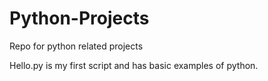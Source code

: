 # Python-Projects
Repo for python related projects

Hello.py is my first script and has basic examples of python.
